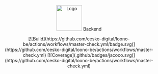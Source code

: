 <p align="center">
    <img src="https://www.loono.cz/files/logo-loono-colour-01.svg" alt="Logo" width="80"> Backend
</p>
<p align="center">
    [![Build](https://github.com/cesko-digital/loono-be/actions/workflows/master-check.yml/badge.svg)](https://github.com/cesko-digital/loono-be/actions/workflows/master-check.yml)
    [![Coverage](.github/badges/jacoco.svg)](https://github.com/cesko-digital/loono-be/actions/workflows/master-check.yml)
</p>
